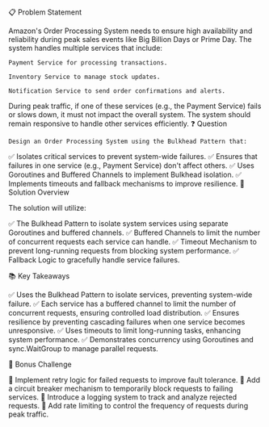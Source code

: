 📋 Problem Statement

Amazon's Order Processing System needs to ensure high availability and reliability during peak sales events like Big Billion Days or Prime Day. The system handles multiple services that include:

    Payment Service for processing transactions.

    Inventory Service to manage stock updates.

    Notification Service to send order confirmations and alerts.

During peak traffic, if one of these services (e.g., the Payment Service) fails or slows down, it must not impact the overall system. The system should remain responsive to handle other services efficiently.
❓ Question

    Design an Order Processing System using the Bulkhead Pattern that:

✅ Isolates critical services to prevent system-wide failures.
✅ Ensures that failures in one service (e.g., Payment Service) don't affect others.
✅ Uses Goroutines and Buffered Channels to implement Bulkhead isolation.
✅ Implements timeouts and fallback mechanisms to improve resilience.
🧩 Solution Overview

The solution will utilize:

✅ The Bulkhead Pattern to isolate system services using separate Goroutines and buffered channels.
✅ Buffered Channels to limit the number of concurrent requests each service can handle.
✅ Timeout Mechanism to prevent long-running requests from blocking system performance.
✅ Fallback Logic to gracefully handle service failures.

📚 Key Takeaways

✅ Uses the Bulkhead Pattern to isolate services, preventing system-wide failure.
✅ Each service has a buffered channel to limit the number of concurrent requests, ensuring controlled load distribution.
✅ Ensures resilience by preventing cascading failures when one service becomes unresponsive.
✅ Uses timeouts to limit long-running tasks, enhancing system performance.
✅ Demonstrates concurrency using Goroutines and sync.WaitGroup to manage parallel requests.

💬 Bonus Challenge

🔹 Implement retry logic for failed requests to improve fault tolerance.
🔹 Add a circuit breaker mechanism to temporarily block requests to failing services.
🔹 Introduce a logging system to track and analyze rejected requests.
🔹 Add rate limiting to control the frequency of requests during peak traffic.